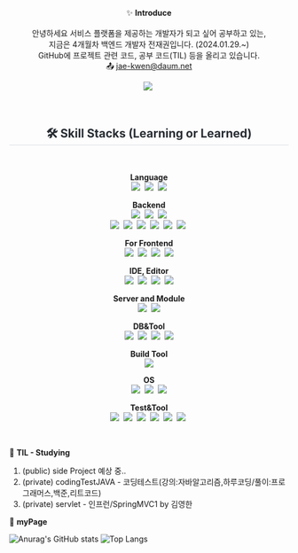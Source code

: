 <!--
<div align="center">
<img src="https://capsule-render.vercel.app/api?type=rect&color=auto&height=120&text=전재권%20GitHub&animation=fadeIn&fontColor=ffffff&fontSize=60" />
</div>
<br/>
-->

<div align="center">
   
✨ **Introduce**<br/><br/>
안녕하세요 서비스 플랫폼을 제공하는 개발자가 되고 싶어 공부하고 있는, <br/>
지금은 4개월차 백엔드 개발자 전재권입니다. (2024.01.29.~) <br/>
GitHub에 프로젝트 관련 코드, 공부 코드(TIL) 등을 올리고 있습니다.<br/>
📤 jae-kwen@daum.net<br/>

</div>

<div align= "center">

<a href="https://gw-sheep.tistory.com/"><img src="https://img.shields.io/badge/Tistory-000000?style=flat&logo=Tistory&logoColor=white"/></a>&nbsp;

</div>

<br/>

<div align="center">

<h2 style="border-bottom: 1px solid #d8dee4; color: #282d33;"> 🛠️ Skill Stacks (Learning or Learned) </h2> <br> 

**Language**<br/>
<img src="https://img.shields.io/badge/JAVA-3776AB?style=flat"/>&nbsp;
<img src="https://img.shields.io/badge/Javascript-F7DF1E?style=flat&logo=Javascript&logoColor=white"/>&nbsp;
<img src="https://img.shields.io/badge/Python-3776AB?style=flat&logo=Python&logoColor=white"/><br/>

**Backend**<br/>
<img src="https://img.shields.io/badge/Spring-6DB33F?style=flat&logo=Spring&logoColor=white"/>&nbsp;
<img src="https://img.shields.io/badge/Spring Boot-6DB33F?style=flat&logo=Spring Boot&logoColor=white"/>&nbsp;
<img src="https://img.shields.io/badge/Node.js-339933?style=flat&logo=Node.js&logoColor=white"/><br/>
<img src="https://img.shields.io/badge/Redis-DC382D?style=flat&logo=Redis&logoColor=white"/>&nbsp;
<img src="https://img.shields.io/badge/Kibana-005571?style=flat&logo=Kibana&logoColor=white"/>&nbsp;
<img src="https://img.shields.io/badge/Logstash-005571?style=flat&logo=Logstash&logoColor=white"/>&nbsp;
<img src="https://img.shields.io/badge/Elasticsearch-005571?style=flat&logo=Elasticsearch&logoColor=white"/>&nbsp;
<img src="https://img.shields.io/badge/Jenkins-D24939?style=flat&logo=Jenkins&logoColor=white"/>&nbsp;
<img src="https://img.shields.io/badge/Rundeck-F73F39?style=flat&logo=Rundeck&logoColor=white"/>&nbsp;<br/>


**For Frontend**<br/>
<img src="https://img.shields.io/badge/HTML5-E34F26?style=flat&logo=HTML5&logoColor=white"/>&nbsp;
<img src="https://img.shields.io/badge/CSS3-1572B6?style=flat&logo=CSS3&logoColor=white"/>&nbsp;
<img src="https://img.shields.io/badge/JSP-3776AB?style=flat"/>&nbsp;
<img src="https://img.shields.io/badge/thymeleaf-005F0F?style=flat&logo=thymeleaf&logoColor=white"/><br/>

**IDE, Editor**<br/>
<img src="https://img.shields.io/badge/IntelliJ IDEA-000000?style=flat&logo=IntelliJ IDEA&logoColor=white"/>&nbsp;
<img src="https://img.shields.io/badge/Eclipse IDE-2C2255?style=flat&logo=Eclipse IDE&logoColor=white"/>&nbsp;
<img src="https://img.shields.io/badge/Visual Studio Code-007ACC?style=flat&logo=Visual Studio Code&logoColor=white"/>&nbsp;
<img src="https://img.shields.io/badge/Sublime Text-FF9800?style=flat&logo=Sublime Text&logoColor=white"/><br/>

**Server and Module**<br/>
<img src="https://img.shields.io/badge/Express-339933?style=flat"/>&nbsp;
<img src="https://img.shields.io/badge/Apache Tomcat-F8DC75?style=flat&logo=Apache Tomcat&logoColor=white"/><br/>

**DB&Tool**<br/>
<img src="https://img.shields.io/badge/Oracle-F80000?style=flat&logo=Oracle&logoColor=white"/>&nbsp;
<img src="https://img.shields.io/badge/MySQL-4479A1?style=flat&logo=MySQL&logoColor=white"/>&nbsp;
<img src="https://img.shields.io/badge/MySQL(Workbench)-4479A1?style=flat"/>&nbsp;
<img src="https://img.shields.io/badge/DBeaver-382923?style=flat&logo=DBeaver&logoColor=white"/><br/>

**Build Tool**<br/>
<img src="https://img.shields.io/badge/Gradle-02303A?style=flat&logo=Gradle&logoColor=white"/><br/>

**OS**<br/>
<img src="https://img.shields.io/badge/Linux-FCC624?style=flat&logo=Linux&logoColor=white"/>&nbsp;
<img src="https://img.shields.io/badge/Ubuntu-E95420?style=flat&logo=Ubuntu&logoColor=white"/>&nbsp;
<img src="https://img.shields.io/badge/Windows-0078D4?style=flat&logo=Windows&logoColor=white"/><br/>

**Test&Tool**<br/>
<img src="https://img.shields.io/badge/Postman-FF6C37?style=flat&logo=Postman&logoColor=white"/>&nbsp;
<img src="https://img.shields.io/badge/Git-F05032?style=flat&logo=Git&logoColor=white"/>&nbsp;
<img src="https://img.shields.io/badge/GitLab-FC6D26?style=flat&logo=GitLab&logoColor=white"/>&nbsp;
<img src="https://img.shields.io/badge/Subversion-809CC9?style=flat&logo=Subversion&logoColor=white"/>&nbsp;
<img src="https://img.shields.io/badge/Jira-0052CC?style=flat&logo=Jira&logoColor=white"/>&nbsp;
<img src="https://img.shields.io/badge/Notion-000000?style=flat&logo=Notion&logoColor=white"/>&nbsp;

</div>

<br/>

🌱 
**TIL - Studying** <br/>
1. (public) side Project 예상 중..
2. (private) codingTestJAVA - 코딩테스트(강의:자바알고리즘,하루코딩/풀이:프로그래머스,백준,리트코드)<br/>
3. (private) servlet - 인프런/SpringMVC1 by 김영한<br/>

<!--
[![Hits](https://hits.seeyoufarm.com/api/count/incr/badge.svg?url=https%3A%2F%2Fgithub.com%2Fgwsheep%2Fhit-counter&count_bg=%233945C4&title_bg=%23555555&icon=github.svg&icon=&icon_color=%23E7E7E7&title=GitHub&edge_flat=false)](https://hits.seeyoufarm.com)<br/>
-->

🔭 **myPage** <br/>

![Anurag's GitHub stats](https://github-readme-stats.vercel.app/api?username=gwsheep&show_icons=true&theme=vue) 
![Top Langs](https://github-readme-stats.vercel.app/api/top-langs/?username=gwsheep&layout=compact&theme=vue)

 
<!--

**버튼 참고 사이트 https://simpleicons.org/
**gwsheep/gwsheep** is a ✨ _special_ ✨ repository because its `README.md` (this file) appears on your GitHub profile.
** https://docs.github.com/en 참고사이트

Here are some ideas to get you started:

- 🔭 I’m currently working on ...
- 🌱 I’m currently learning ...
- 👯 I’m looking to collaborate on ...
- 🤔 I’m looking for help with ...
- 💬 Ask me about ...
- 📫 How to reach me: ...
- 😄 Pronouns: ...
- ⚡ Fun fact: ...
-->
